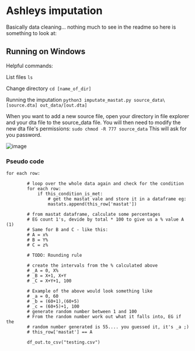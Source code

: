 # Ashleys imputation
Basically data cleaning... nothing much to see in the readme so here is something to look at:

## Running on Windows
Helpful commands:

List files
``` ls ```

Change directory
```cd [name_of_dir]```

Running the imputation
```python3 imputate_mastat.py source_data\[source.dta] out_data/[out.dta]```

When you want to add a new source file, open your directory in file explorer and your dta file to the source_data file. You will then need to modify the new dta file's permissions:
```sudo chmod -R 777 source_data```
This will ask for you password.


![image](https://i.imgur.com/3Yv8Fet.png)

### Pseudo code

```
for each row:

        # loop over the whole data again and check for the condition
        for each row:
            if this_condition_is_met:
                # get the mastat vale and store it in a dataframe eg:
                mastats.append(this_row['mastat'])

        # from mastat dataframe, calculate some percentages
        # EG count 1's, devide by total * 100 to give us a % value A (1)
        # Same for B and C - like this:
        # A = x%
        # B = Y%
        # C = z%

        # TODO: Rounding rule

        # create the intervals from the % calculated above
        # _A = 0, X%
        # _B = X+1, X+Y
        # _C = X+Y+1, 100

        # Example of the above would look something like
        # _a = 0, 60
        # _b = (60+1),(60+5)
        # _c = (60+5)+1, 100
        # generate random number between 1 and 100
        # From the random number work out what it falls into, EG if the
        # random number generated is 55.... you guessed it, it's _a ;)
        # this_row['mastat'] == A

        df_out.to_csv("testing.csv")
```
